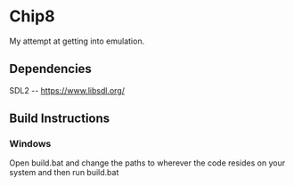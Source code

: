 # Chip8
My attempt at getting into emulation.


## Dependencies
SDL2 -- https://www.libsdl.org/

## Build Instructions

### Windows
Open build.bat and change the paths to wherever the code resides on your system and then run build.bat
